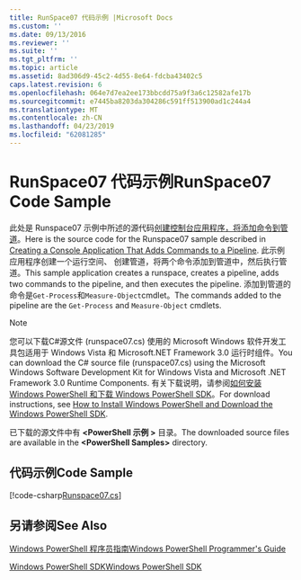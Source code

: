```yaml
---
title: RunSpace07 代码示例 |Microsoft Docs
ms.custom: ''
ms.date: 09/13/2016
ms.reviewer: ''
ms.suite: ''
ms.tgt_pltfrm: ''
ms.topic: article
ms.assetid: 8ad306d9-45c2-4d55-8e64-fdcba43402c5
caps.latest.revision: 6
ms.openlocfilehash: 064e7d7ea2ee173bbcdd75a9f3a6c12582afe17b
ms.sourcegitcommit: e7445ba8203da304286c591ff513900ad1c244a4
ms.translationtype: MT
ms.contentlocale: zh-CN
ms.lasthandoff: 04/23/2019
ms.locfileid: "62081285"
---
```

# <a name="runspace07-code-sample"></a><span data-ttu-id="bf491-102">RunSpace07 代码示例</span><span class="sxs-lookup"><span data-stu-id="bf491-102">RunSpace07 Code Sample</span></span>

<span data-ttu-id="bf491-103">此处是 Runspace07 示例中所述的源代码[创建控制台应用程序，将添加命令到管道](http://msdn.microsoft.com/en-us/01eb7808-e97b-4905-80be-9e2fa38c262e)。</span><span class="sxs-lookup"><span data-stu-id="bf491-103">Here is the source code for the Runspace07 sample described in [Creating a Console Application That Adds Commands to a Pipeline](http://msdn.microsoft.com/en-us/01eb7808-e97b-4905-80be-9e2fa38c262e).</span></span> <span data-ttu-id="bf491-104">此示例应用程序创建一个运行空间、 创建管道，将两个命令添加到管道中，然后执行管道。</span><span class="sxs-lookup"><span data-stu-id="bf491-104">This sample application creates a runspace, creates a pipeline, adds two commands to the pipeline, and then executes the pipeline.</span></span> <span data-ttu-id="bf491-105">添加到管道的命令是`Get-Process`和`Measure-Object`cmdlet。</span><span class="sxs-lookup"><span data-stu-id="bf491-105">The commands added to the pipeline are the `Get-Process` and `Measure-Object` cmdlets.</span></span>

> [!NOTE]
> <span data-ttu-id="bf491-106">您可以下载C#源文件 (runspace07.cs) 使用的 Microsoft Windows 软件开发工具包适用于 Windows Vista 和 Microsoft.NET Framework 3.0 运行时组件。</span><span class="sxs-lookup"><span data-stu-id="bf491-106">You can download the C# source file (runspace07.cs) using the Microsoft Windows Software Development Kit for Windows Vista and Microsoft .NET Framework 3.0 Runtime Components.</span></span> <span data-ttu-id="bf491-107">有关下载说明，请参阅[如何安装 Windows PowerShell 和下载 Windows PowerShell SDK](/powershell/developer/installing-the-windows-powershell-sdk)。</span><span class="sxs-lookup"><span data-stu-id="bf491-107">For download instructions, see [How to Install Windows PowerShell and Download the Windows PowerShell SDK](/powershell/developer/installing-the-windows-powershell-sdk).</span></span>
>
> <span data-ttu-id="bf491-108">已下载的源文件中有 **\<PowerShell 示例 >** 目录。</span><span class="sxs-lookup"><span data-stu-id="bf491-108">The downloaded source files are available in the **\<PowerShell Samples>** directory.</span></span>

## <a name="code-sample"></a><span data-ttu-id="bf491-109">代码示例</span><span class="sxs-lookup"><span data-stu-id="bf491-109">Code Sample</span></span>

[!code-csharp[Runspace07.cs](../../powershell-sdk-samples/SDK-2.0/csharp/Runspace07/Runspace07.cs#L11-L108 "Runspace07.cs")]

## <a name="see-also"></a><span data-ttu-id="bf491-110">另请参阅</span><span class="sxs-lookup"><span data-stu-id="bf491-110">See Also</span></span>

[<span data-ttu-id="bf491-111">Windows PowerShell 程序员指南</span><span class="sxs-lookup"><span data-stu-id="bf491-111">Windows PowerShell Programmer's Guide</span></span>](./windows-powershell-programmer-s-guide.md)

[<span data-ttu-id="bf491-112">Windows PowerShell SDK</span><span class="sxs-lookup"><span data-stu-id="bf491-112">Windows PowerShell SDK</span></span>](../windows-powershell-reference.md)